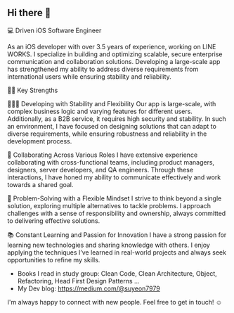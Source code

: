 ## Hi there 👋

<!--
**SuyeonKim1702/SuyeonKim1702** is a ✨ _special_ ✨ repository because its `README.md` (this file) appears on your GitHub profile.

Here are some ideas to get you started:

- 🔭 I’m currently working on ...
- 🌱 I’m currently learning ...
- 👯 I’m looking to collaborate on ...
- 🤔 I’m looking for help with ...
- 💬 Ask me about ...
- 📫 How to reach me: ...
- 😄 Pronouns: ...
- ⚡ Fun fact: ...
-->

💻 Driven iOS Software Engineer 

 As an iOS developer with over 3.5 years of experience, working on LINE WORKS. I specialize in building and optimizing scalable, secure enterprise communication and collaboration solutions.
Developing a large-scale app has strengthened my ability to address diverse requirements from international users while ensuring stability and reliability.


💪🏻 Key Strengths

👩🏻‍🔧 Developing with Stability and Flexibility
Our app is large-scale, with complex business logic and varying features for different users. Additionally, as a B2B service, it requires high security and stability. In such an environment, I have focused on designing solutions that can adapt to diverse requirements, while ensuring robustness and reliability in the development process.


👥 Collaborating Across Various Roles
I have extensive experience collaborating with cross-functional teams, including product managers, designers, server developers, and QA engineers. Through these interactions, I have honed my ability to communicate effectively and work towards a shared goal.


 💫 Problem-Solving with a Flexible Mindset
I strive to think beyond a single solution, exploring multiple alternatives to tackle problems. I approach challenges with a sense of responsibility and ownership, always committed to delivering effective solutions.


📚 Constant Learning and Passion for Innovation
I have a strong passion for learning new technologies and sharing knowledge with others. I enjoy applying the techniques I’ve learned in real-world projects and always seek opportunities to refine my skills.
* Books I read in study group: Clean Code, Clean Architecture, Object, Refactoring, Head First Design Patterns … 
* My Dev blog: https://medium.com/@suyeon7979


I'm always happy to connect with new people. Feel free to get in touch! ☺️
